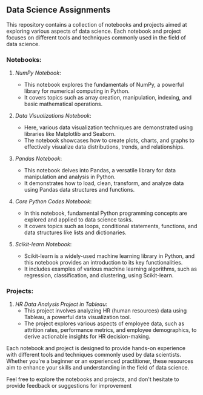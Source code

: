 ## Data Science Assignments

This repository contains a collection of notebooks and projects aimed at exploring various aspects of data science. Each notebook and project focuses on different tools and techniques commonly used in the field of data science.

### Notebooks:

1. *NumPy Notebook*:
   - This notebook explores the fundamentals of NumPy, a powerful library for numerical computing in Python.
   - It covers topics such as array creation, manipulation, indexing, and basic mathematical operations.

2. *Data Visualizations Notebook*:
   - Here, various data visualization techniques are demonstrated using libraries like Matplotlib and Seaborn.
   - The notebook showcases how to create plots, charts, and graphs to effectively visualize data distributions, trends, and relationships.

3. *Pandas Notebook*:
   - This notebook delves into Pandas, a versatile library for data manipulation and analysis in Python.
   - It demonstrates how to load, clean, transform, and analyze data using Pandas data structures and functions.

4. *Core Python Codes Notebook*:
   - In this notebook, fundamental Python programming concepts are explored and applied to data science tasks.
   - It covers topics such as loops, conditional statements, functions, and data structures like lists and dictionaries.

5. *Scikit-learn Notebook*:
   - Scikit-learn is a widely-used machine learning library in Python, and this notebook provides an introduction to its key functionalities.
   - It includes examples of various machine learning algorithms, such as regression, classification, and clustering, using Scikit-learn.

### Projects:

1. *HR Data Analysis Project in Tableau*:
   - This project involves analyzing HR (human resources) data using Tableau, a powerful data visualization tool.
   - The project explores various aspects of employee data, such as attrition rates, performance metrics, and employee demographics, to derive actionable insights for HR decision-making.

Each notebook and project is designed to provide hands-on experience with different tools and techniques commonly used by data scientists. Whether you're a beginner or an experienced practitioner, these resources aim to enhance your skills and understanding in the field of data science.





Feel free to explore the notebooks and projects, and don't hesitate to provide feedback or suggestions for improvement

